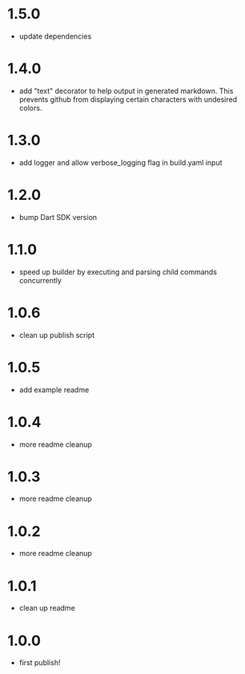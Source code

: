 
# 1.5.0

- update dependencies

# 1.4.0

- add "text" decorator to help output in generated markdown. This prevents github from displaying certain characters with undesired colors.

# 1.3.0

- add logger and allow verbose_logging flag in build.yaml input

# 1.2.0

- bump Dart SDK version
# 1.1.0

- speed up builder by executing and parsing child commands concurrently
# 1.0.6

- clean up publish script

# 1.0.5

- add example readme
# 1.0.4

- more readme cleanup
# 1.0.3

- more readme cleanup
# 1.0.2

- more readme cleanup
# 1.0.1

- clean up readme
# 1.0.0

- first publish!
